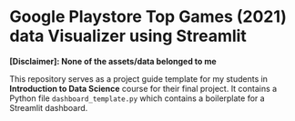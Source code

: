 # Google Playstore Top Games (2021) data Visualizer using Streamlit

**[Disclaimer]: None of the assets/data belonged to me**

This repository serves as a project guide template for my students in **Introduction to Data Science** course for their final project. It contains a Python file `dashboard_template.py` which contains a boilerplate for a Streamlit dashboard.
